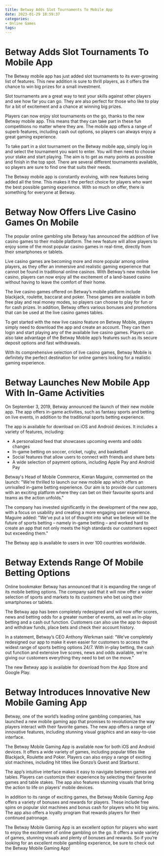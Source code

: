 ```yaml
---
title: Betway Adds Slot Tournaments To Mobile App 
date: 2023-01-29 18:59:37
categories:
- Online Games
tags:
---
```



#  Betway Adds Slot Tournaments To Mobile App 

The Betway mobile app has just added slot tournaments to its ever-growing list of features. This new addition is sure to thrill players, as it offers the chance to win big prizes for a small investment.

Slot tournaments are a great way to test your skills against other players and see how far you can go. They are also perfect for those who like to play for a bit of excitement and a chance at winning big prizes.

Players can now enjoy slot tournaments on the go, thanks to the new Betway mobile app. This means that they can take part in these fun competitions no matter where they are. The mobile app offers a range of superb features, including cash out options, so players can always enjoy a great gaming experience.

To take part in a slot tournament on the Betway mobile app, simply log in and select the tournament you want to enter. You will then need to choose your stake and start playing. The aim is to get as many points as possible and finish in the top spot. There are several different tournaments available, so players are sure to find one that suits their needs.

The Betway mobile app is constantly evolving, with new features being added all the time. This makes it the perfect choice for players who want the best possible gaming experience. With so much on offer, there is something for everyone at Betway.

#  Betway Now Offers Live Casino Games On Mobile 

The popular online gambling site Betway has announced the addition of live casino games to their mobile platform. The new feature will allow players to enjoy some of the most popular casino games in real-time, directly from their smartphones or tablets.

Live casino games are becoming more and more popular among online players, as they offer an immersive and realistic gaming experience that cannot be found in traditional online casinos. With Betway’s new mobile live casino, players can now enjoy all the excitement of a land-based casino without having to leave the comfort of their home.

The live casino games offered on Betway’s mobile platform include blackjack, roulette, baccarat and poker. These games are available in both free play and real money modes, so players can choose to play for fun or for cash prizes. In addition, Betway offers various bonuses and promotions that can be used at the live casino games tables.

To get started with the new live casino feature on Betway Mobile, players simply need to download the app and create an account. They can then login and start playing any of the available live casino games. Players can also take advantage of the Betway Mobile app’s features such as its secure deposit options and fast withdrawals.

With its comprehensive selection of live casino games, Betway Mobile is definitely the perfect destination for online gamers looking for a realistic gaming experience.

#  Betway Launches New Mobile App With In-Game Activities 

On September 3, 2019, Betway announced the launch of their new mobile app. The app offers in-game activities, such as fantasy sports and betting on live events, in addition to the traditional sports betting experience. 

The app is available for download on iOS and Android devices. It includes a variety of features, including: 

- A personalized feed that showcases upcoming events and odds changes
- In-game betting on soccer, cricket, rugby, and basketball
- Social features that allow users to connect with friends and share bets
- A wide selection of payment options, including Apple Pay and Android Pay

Betway's Head of Mobile Commerce, Kieran Maguire, commented on the launch: "We're thrilled to launch our new mobile app which offers an unrivalled in-game betting experience. Our aim is to provide our customers with an exciting platform where they can bet on their favourite sports and teams as the action unfolds." 

The company has invested significantly in the development of the new app, with a focus on usability and creating a more engaging user experience. Maguire added: "We've put a lot of thought into what we believe will be the future of sports betting – namely in-game betting – and worked hard to create an app that not only meets the high standards our customers expect but exceeding them." 

The Betway app is available to users in over 100 countries worldwide.

#  Betway Extends Range Of Mobile Betting Options 

Online bookmaker Betway has announced that it is expanding the range of its mobile betting options. The company said that it will now offer a wider selection of sports and markets to its customers who bet using their smartphones or tablets.

The Betway app has been completely redesigned and will now offer scores, news and betting odds for a greater number of events, as well as in-play betting and a cash out function. Customers can also use the app to deposit and withdraw funds, place bets and check their account history.

In a statement, Betway’s CEO Anthony Werkman said: “We’ve completely redesigned our app to make it even easier for customers to access the widest range of sports betting options 24/7. With in-play betting, the cash out function and extensive live scores, news and odds available, we’re giving our customers everything they need to bet on the move.”

The new Betway app is available for download from the App Store and Google Play.

#  Betway Introduces Innovative New Mobile Gaming App

Betway, one of the world’s leading online gambling companies, has launched a new mobile gaming app that promises to revolutionize the way players interact with their favorite games. The new app offers a range of innovative features, including stunning visual graphics and an easy-to-use interface.

The Betway Mobile Gaming App is available now for both iOS and Android devices. It offers a wide variety of games, including popular titles like Blackjack, Roulette and Poker. Players can also enjoy a range of exciting slot machines, including hit titles like Gonzo’s Quest and Starburst.

The app’s intuitive interface makes it easy to navigate between games and tables. Players can customize their experience by selecting their favorite games and table stakes. The app also features stunning visuals that bring the action to life on players’ mobile devices.

In addition to its range of exciting games, the Betway Mobile Gaming App offers a variety of bonuses and rewards for players. These include free spins on popular slot machines and bonus cash for players who hit big wins. The app also offers a loyalty program that rewards players for their continued patronage.

The Betway Mobile Gaming App is an excellent option for players who want to enjoy the excitement of online gambling on the go. It offers a wide variety of games, stunning visuals and plenty of bonuses and rewards. So if you’re looking for an excellent mobile gambling experience, be sure to check out the Betway Mobile Gaming App!